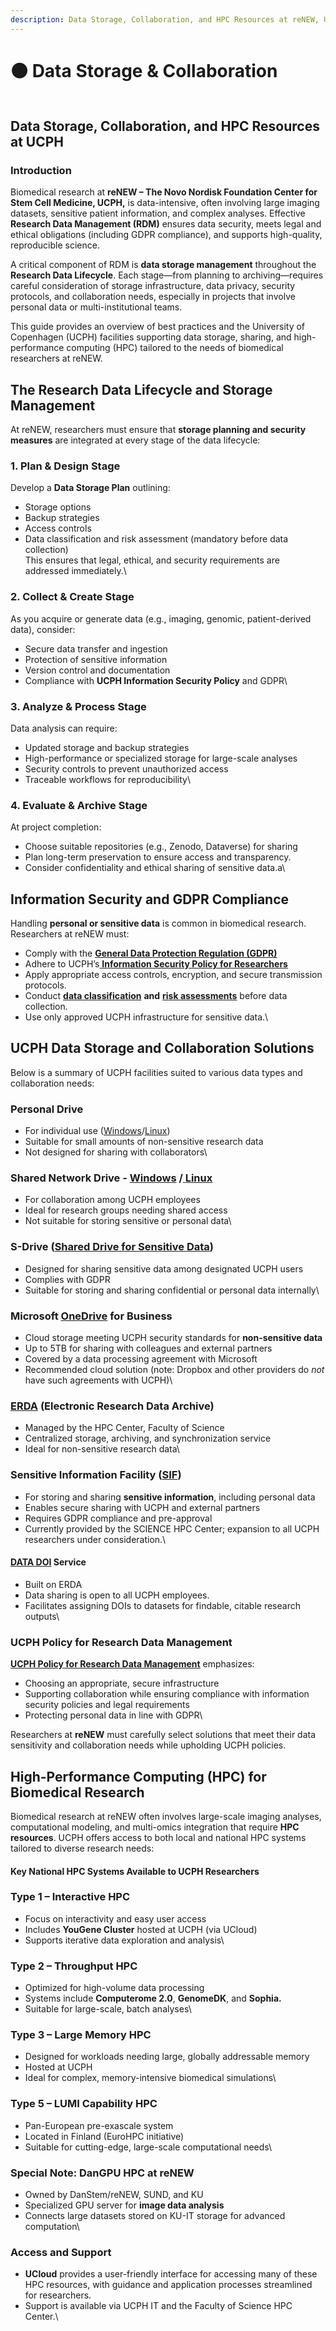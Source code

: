 ```yaml
---
description: Data Storage, Collaboration, and HPC Resources at reNEW, UCPH
---
```


# 🟤 Data Storage & Collaboration

<div align="left"><figure><img src="../.gitbook/assets/1 (1).jpeg" alt=""><figcaption></figcaption></figure></div>

## **Data Storage, Collaboration, and HPC Resources at UCPH** <a href="#qkgro3bbmczl" id="qkgro3bbmczl"></a>

### **Introduction** <a href="#qqgtgcfy7mzs" id="qqgtgcfy7mzs"></a>

Biomedical research at **reNEW – The Novo Nordisk Foundation Center for Stem Cell Medicine, UCPH,** is data-intensive, often involving large imaging datasets, sensitive patient information, and complex analyses. Effective **Research Data Management (RDM)** ensures data security, meets legal and ethical obligations (including GDPR compliance), and supports high-quality, reproducible science.

A critical component of RDM is **data storage management** throughout the **Research Data Lifecycle**. Each stage—from planning to archiving—requires careful consideration of storage infrastructure, data privacy, security protocols, and collaboration needs, especially in projects that involve personal data or multi-institutional teams.

This guide provides an overview of best practices and the University of Copenhagen (UCPH) facilities supporting data storage, sharing, and high-performance computing (HPC) tailored to the needs of biomedical researchers at reNEW.

## **The Research Data Lifecycle and Storage Management** <a href="#v35heo2vts1y" id="v35heo2vts1y"></a>

At reNEW, researchers must ensure that **storage planning and security measures** are integrated at every stage of the data lifecycle:

### **1. Plan & Design Stage** <a href="#hqdn7d22emjs" id="hqdn7d22emjs"></a>

Develop a **Data Storage Plan** outlining:

* Storage options
* Backup strategies
* Access controls
* Data classification and risk assessment (mandatory before data collection)\
  This ensures that legal, ethical, and security requirements are addressed immediately.\


### **2. Collect & Create Stage** <a href="#ovi7fqrloevh" id="ovi7fqrloevh"></a>

As you acquire or generate data (e.g., imaging, genomic, patient-derived data), consider:

* Secure data transfer and ingestion
* Protection of sensitive information
* Version control and documentation
* Compliance with **UCPH Information Security Policy** and GDPR\


### **3. Analyze & Process Stage** <a href="#d601rndic8ap" id="d601rndic8ap"></a>

Data analysis can require:

* Updated storage and backup strategies
* High-performance or specialized storage for large-scale analyses
* Security controls to prevent unauthorized access
* Traceable workflows for reproducibility\


### **4. Evaluate & Archive Stage** <a href="#h432w187gpkp" id="h432w187gpkp"></a>

At project completion:

* Choose suitable repositories (e.g., Zenodo, Dataverse) for sharing
* Plan long-term preservation to ensure access and transparency.
* Consider confidentiality and ethical sharing of sensitive data.a\


## **Information Security and GDPR Compliance** <a href="#chxavlc5zirb" id="chxavlc5zirb"></a>

Handling **personal or sensitive data** is common in biomedical research. Researchers at reNEW must:

* Comply with the [**General Data Protection Regulation (GDPR)**](https://kunet.ku.dk/work-areas/research/data/personal-data/Pages/default.aspx)
* Adhere to UCPH’s[ **Information Security Policy for Researchers**](https://informationssikkerhed.ku.dk/english/is-policy/)
* Apply appropriate access controls, encryption, and secure transmission protocols.
* Conduct [**data classification**](https://kunet.ku.dk/work-areas/research/data/information-security-for-researchers/Pages/default.aspx#collapseMSOZoneCell_WebPartWPQ6) **and** [**risk assessments**](https://kunet.ku.dk/work-areas/research/data/personal-data/impact-assessment/Pages/default.aspx) before data collection.
* Use only approved UCPH infrastructure for sensitive data.\


## **UCPH Data Storage and Collaboration Solutions** <a href="#xljg3abcaty3" id="xljg3abcaty3"></a>

Below is a summary of UCPH facilities suited to various data types and collaboration needs:

### **Personal Drive** <a href="#id-5666yciottu4" id="id-5666yciottu4"></a>

* For individual use ([Windows](https://kunet.ku.dk/work-areas/research/data/facilities-for-data-storage-and-sharing-in-active-projects/Pages/default.aspx#collapseMSOZoneCell_WebPartWPQ8)/[Linux](https://kunet.ku.dk/work-areas/research/data/facilities-for-data-storage-and-sharing-in-active-projects/Pages/default.aspx#collapseMSOZoneCell_WebPartWPQ14))
* Suitable for small amounts of non-sensitive research data
* Not designed for sharing with collaborators\


### **Shared Network Drive -** [**Windows**](https://kunet.ku.dk/employee-guide/Pages/IT/Network-drives.aspx?searchHitHighlight=network%20drives) **/**[ **Linux**](https://kunet.ku.dk/work-areas/research/data/facilities-for-data-storage-and-sharing-in-active-projects/Pages/default.aspx#collapseMSOZoneCell_WebPartWPQ14) <a href="#yez794mg1jih" id="yez794mg1jih"></a>

* For collaboration among UCPH employees
* Ideal for research groups needing shared access
* Not suitable for storing sensitive or personal data\


### **S-Drive (**[**Shared Drive for Sensitive Data**](https://kunet.ku.dk/employee-guide/Pages/IT/S-drive.aspx)**)** <a href="#p5saddrfee6g" id="p5saddrfee6g"></a>

* Designed for sharing sensitive data among designated UCPH users
* Complies with GDPR
* Suitable for storing and sharing confidential or personal data internally\


### **Microsoft** [**OneDrive**](https://kunet.ku.dk/work-areas/research/data/facilities-for-data-storage-and-sharing-in-active-projects/Pages/default.aspx#collapseMSOZoneCell_WebPartWPQ7) **for Business** <a href="#r7y49423ku70" id="r7y49423ku70"></a>

* Cloud storage meeting UCPH security standards for **non-sensitive data**
* Up to 5TB for sharing with colleagues and external partners
* Covered by a data processing agreement with Microsoft
* Recommended cloud solution (note: Dropbox and other providers do _not_ have such agreements with UCPH)\


### [**ERDA**](https://www.erda.dk/) **(Electronic Research Data Archive)** <a href="#stiawi2y2sdj" id="stiawi2y2sdj"></a>

* Managed by the HPC Center, Faculty of Science
* Centralized storage, archiving, and synchronization service
* Ideal for non-sensitive research data\


### **Sensitive Information Facility (**[**SIF**](https://sif.ku.dk/)**)** <a href="#id-8zxbemagixhj" id="id-8zxbemagixhj"></a>

* For storing and sharing **sensitive information**, including personal data
* Enables secure sharing with UCPH and external partners
* Requires GDPR compliance and pre-approval
* Currently provided by the SCIENCE HPC Center; expansion to all UCPH researchers under consideration.\


#### [**DATA DOI**](https://kunet.ku.dk/work-areas/research/data/data-sharing/data-doi) **Service** <a href="#erx8w887rs0p" id="erx8w887rs0p"></a>

* Built on ERDA
* Data sharing is open to all UCPH employees.
* Facilitates assigning DOIs to datasets for findable, citable research outputs\


### **UCPH Policy for Research Data Management** <a href="#rdslyufadkgf" id="rdslyufadkgf"></a>

&#x20;[**UCPH Policy for Research Data Management**](https://kunet.ku.dk/work-areas/research/data/Documents/UCPHPolicyforResearchDataManagement2022-EN.pdf) emphasizes:

* Choosing an appropriate, secure infrastructure
* Supporting collaboration while ensuring compliance with information security policies and legal requirements
* Protecting personal data in line with GDPR\


Researchers at **reNEW** must carefully select solutions that meet their data sensitivity and collaboration needs while upholding UCPH policies.

## **High-Performance Computing (HPC) for Biomedical Research** <a href="#sguiafl883to" id="sguiafl883to"></a>

Biomedical research at reNEW often involves large-scale imaging analyses, computational modeling, and multi-omics integration that require **HPC resources**. UCPH offers access to both local and national HPC systems tailored to diverse research needs:

#### **Key National HPC Systems Available to UCPH Researchers** <a href="#id-6gqr7s78v0n" id="id-6gqr7s78v0n"></a>

### **Type 1 – Interactive HPC**

* Focus on interactivity and easy user access
* Includes **YouGene Cluster** hosted at UCPH (via UCloud)
* Supports iterative data exploration and analysis\


### **Type 2 – Throughput HPC**

* Optimized for high-volume data processing
* Systems include **Computerome 2.0**, **GenomeDK**, and **Sophia.**
* Suitable for large-scale, batch analyses\


### **Type 3 – Large Memory HPC**

* Designed for workloads needing large, globally addressable memory
* Hosted at UCPH
* Ideal for complex, memory-intensive biomedical simulations\


### **Type 5 – LUMI Capability HPC**

* Pan-European pre-exascale system
* Located in Finland (EuroHPC initiative)
* Suitable for cutting-edge, large-scale computational needs\


### **Special Note: DanGPU HPC at reNEW** <a href="#id-3t2i2s6xpb7x" id="id-3t2i2s6xpb7x"></a>

* Owned by DanStem/reNEW, SUND, and KU
* Specialized GPU server for **image data analysis**
* Connects large datasets stored on KU-IT storage for advanced computation\


### **Access and Support** <a href="#wids8ul9700p" id="wids8ul9700p"></a>

* **UCloud** provides a user-friendly interface for accessing many of these HPC resources, with guidance and application processes streamlined for researchers.
* Support is available via UCPH IT and the Faculty of Science HPC Center.\
